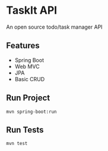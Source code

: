 # TaskIt API
An open source todo/task manager API

Features
-
- Spring Boot
- Web MVC
- JPA
- Basic CRUD

Run Project
-
`mvn spring-boot:run`

Run Tests
-
`mvn test`

